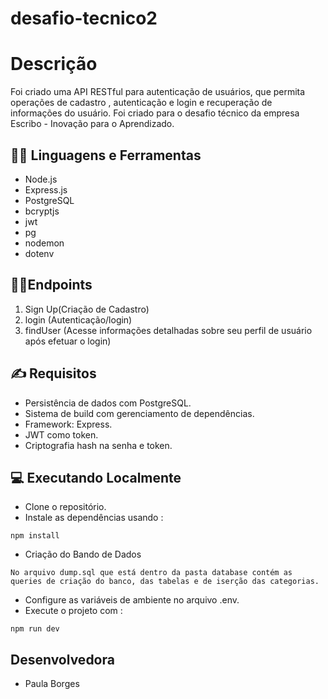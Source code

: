 # desafio-tecnico2

# Descrição
Foi criado uma API RESTful para autenticação de usuários, que permita operações de cadastro , autenticação e login e recuperação de informações do usuário. Foi criado para o desafio técnico da empresa Escribo - Inovação para o Aprendizado.

## :man_mechanic: Linguagens e Ferramentas
- Node.js<br>
- Express.js<br>
- PostgreSQL<br>
- bcryptjs<br>
- jwt<br>
- pg<br>
- nodemon<br>
- dotenv<br>


## :sassy_man:Endpoints
1. Sign Up(Criação de Cadastro)
2. login (Autenticação/login)
3. findUser (Acesse informações detalhadas sobre seu perfil de usuário após efetuar o login)

## :writing_hand: Requisitos 
- Persistência de dados com PostgreSQL.<br>
- Sistema de build com gerenciamento de dependências.<br>
- Framework: Express.<br>
- JWT como token.<br>
- Criptografia hash na senha e token.<br>
  
## :computer: Executando Localmente<br>
- Clone o repositório.<br>
- Instale as dependências usando :
```shell 
npm install
````
- Criação do Bando de Dados
```shell
No arquivo dump.sql que está dentro da pasta database contém as queries de criação do banco, das tabelas e de iserção das categorias.
````
- Configure as variáveis de ambiente no arquivo .env.<br>
- Execute o projeto com :
```shell
npm run dev
````

## Desenvolvedora
- Paula Borges
